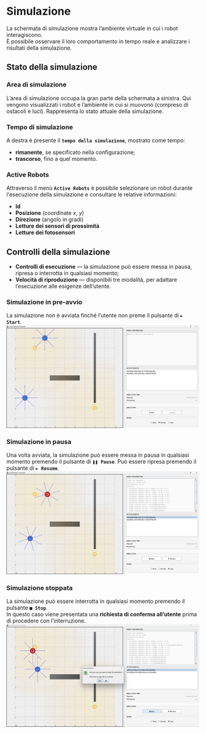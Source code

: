 # Simulazione

La schermata di simulazione mostra l’ambiente virtuale in cui i robot interagiscono.  
È possibile osservare il loro comportamento in tempo reale e analizzare i risultati della simulazione.

## Stato della simulazione

### Area di simulazione
L’area di simulazione occupa la gran parte della schermata a sinistra. Qui vengono visualizzati i robot e l’ambiente in
cui si muovono (compreso di ostacoli e luci). Rappresenta lo stato attuale della simulazione.

### Tempo di simulazione
A destra è presente il **`tempo della simulazione`**, mostrato come tempo:

- **rimanente**, se specificato nella configurazione;
- **trascorso**, fino a quel momento.

### Active Robots

Attraverso il menù **`Active Robots`** è possibile selezionare un robot durante l'esecuzione della simulazione e
consultare le relative informazioni:

- **Id**
- **Posizione** (coordinate *x*, *y*)
- **Direzione** (angolo in gradi)
- **Letture dei sensori di prossimità**
- **Letture dei fotosensori**

## Controlli della simulazione

- **Controlli di esecuzione** — la simulazione può essere messa in pausa, ripresa o interrotta in qualsiasi momento;
- **Velocità di riproduzione** — disponibili tre modalità, per adattare l’esecuzione alle esigenze dell’utente.

### Simulazione in pre-avvio

La simulazione non è avviata finché l’utente non preme il pulsante di **`► Start`**.
![Simulazione](../../static/img/08-user-guide/gui-simulation-not-started.png)

### Simulazione in pausa

Una volta avviata, la simulazione può essere messa in pausa in qualsiasi momento premendo il pulsante di **`❚❚ Pause`**.
Può essere ripresa premendo il pulsante di **`► Resume`**.
![Simulazione in pausa](../../static/img/08-user-guide/gui-simulation-paused.png)

### Simulazione stoppata

La simulazione può essere interrotta in qualsiasi momento premendo il pulsante **`■ Stop`**.  
In questo caso viene presentata una **richiesta di conferma all’utente** prima di procedere con l’interruzione.
![Simulazione stoppata](../../static/img/08-user-guide/gui-simulation-stopped.png)